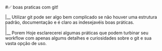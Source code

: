 ﻿#✅ boas praticas com git!<br>
 
|__ Utilizar git pode ser algo bem complicado se não houver uma estrutura padrão, documentação e é claro as indesejavéis boas práticas.<br>
|<br>
|__ Porem Hoje esclarecerei algumas práticas que podem turbinar seu workflow com apenas algums detalhes e curiosidades sobre o git e sua vasta opção de uso.<br>

